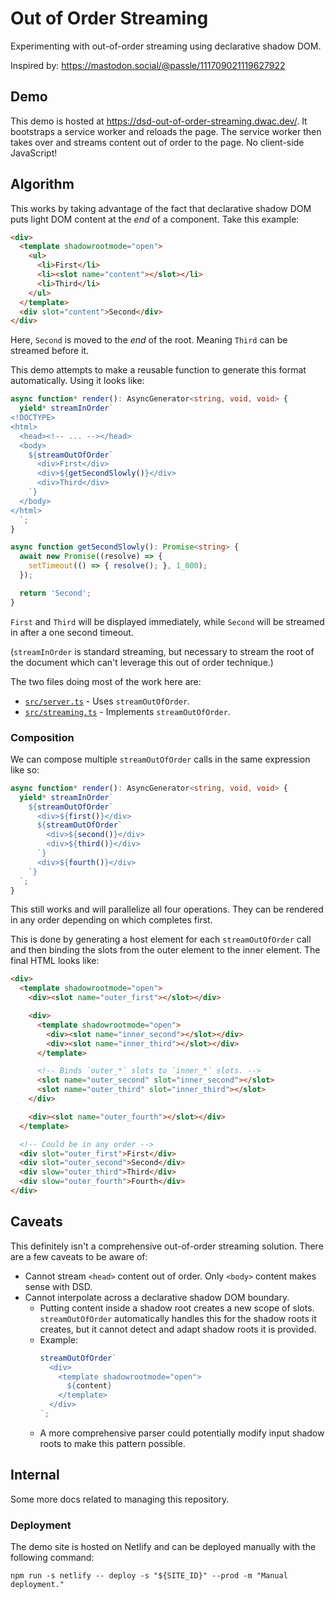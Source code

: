 # Out of Order Streaming

Experimenting with out-of-order streaming using declarative shadow DOM.

Inspired by: https://mastodon.social/@passle/111709021119627922

## Demo

This demo is hosted at https://dsd-out-of-order-streaming.dwac.dev/. It
bootstraps a service worker and reloads the page. The service worker then takes
over and streams content out of order to the page. No client-side JavaScript!

## Algorithm

This works by taking advantage of the fact that declarative shadow DOM puts
light DOM content at the _end_ of a component. Take this example:

```html
<div>
  <template shadowrootmode="open">
    <ul>
      <li>First</li>
      <li><slot name="content"></slot></li>
      <li>Third</li>
    </ul>
  </template>
  <div slot="content">Second</div>
</div>
```

Here, `Second` is moved to the _end_ of the root. Meaning `Third` can be
streamed before it.

This demo attempts to make a reusable function to generate this format
automatically. Using it looks like:

```typescript
async function* render(): AsyncGenerator<string, void, void> {
  yield* streamInOrder`
<!DOCTYPE>
<html>
  <head><!-- ... --></head>
  <body>
    ${streamOutOfOrder`
      <div>First</div>
      <div>${getSecondSlowly()}</div>
      <div>Third</div>
    `}
  </body>
</html>
  `;
}

async function getSecondSlowly(): Promise<string> {
  await new Promise((resolve) => {
    setTimeout(() => { resolve(); }, 1_000);
  });

  return 'Second';
}
```

`First` and `Third` will be displayed immediately, while `Second` will be
streamed in after a one second timeout.

(`streamInOrder` is standard streaming, but necessary to stream the root of the
document which can't leverage this out of order technique.)

The two files doing most of the work here are:
*   [`src/server.ts`](/src/server.ts) - Uses `streamOutOfOrder`.
*   [`src/streaming.ts`](/src/streaming.ts) - Implements `streamOutOfOrder`.

### Composition

We can compose multiple `streamOutOfOrder` calls in the same expression like so:

```typescript
async function* render(): AsyncGenerator<string, void, void> {
  yield* streamInOrder`
    ${streamOutOfOrder`
      <div>${first()}</div>
      ${streamOutOfOrder`
        <div>${second()}</div>
        <div>${third()}</div>
      `}
      <div>${fourth()}</div>
    `}
  `;
}
```

This still works and will parallelize all four operations. They can be rendered
in any order depending on which completes first.

This is done by generating a host element for each `streamOutOfOrder` call and
then binding the slots from the outer element to the inner element. The final
HTML looks like:

```html
<div>
  <template shadowrootmode="open">
    <div><slot name="outer_first"></slot></div>

    <div>
      <template shadowrootmode="open">
        <div><slot name="inner_second"></slot></div>
        <div><slot name="inner_third"></slot></div>
      </template>

      <!-- Binds `outer_*` slots to `inner_*` slots. -->
      <slot name="outer_second" slot="inner_second"></slot>
      <slot name="outer_third" slot="inner_third"></slot>
    </div>

    <div><slot name="outer_fourth"></slot></div>
  </template>

  <!-- Could be in any order -->
  <div slot="outer_first">First</div>
  <div slot="outer_second">Second</div>
  <div slow="outer_third">Third</div>
  <div slow="outer_fourth">Fourth</div>
</div>
```

## Caveats

This definitely isn't a comprehensive out-of-order streaming solution. There are
a few caveats to be aware of:

*   Cannot stream `<head>` content out of order. Only `<body>` content makes
    sense with DSD.
*   Cannot interpolate across a declarative shadow DOM boundary.
    *   Putting content inside a shadow root creates a new scope of slots.
        `streamOutOfOrder` automatically handles this for the shadow roots it
        creates, but it cannot detect and adapt shadow roots it is provided.
    *   Example:
        ```typescript
        streamOutOfOrder`
          <div>
            <template shadowrootmode="open">
              ${content}
            </template>
          </div>
        `;
        ```
    *   A more comprehensive parser could potentially modify input shadow roots
        to make this pattern possible.

## Internal

Some more docs related to managing this repository.

### Deployment

The demo site is hosted on Netlify and can be deployed manually with the
following command:

```shell
npm run -s netlify -- deploy -s "${SITE_ID}" --prod -m "Manual deployment."
```
